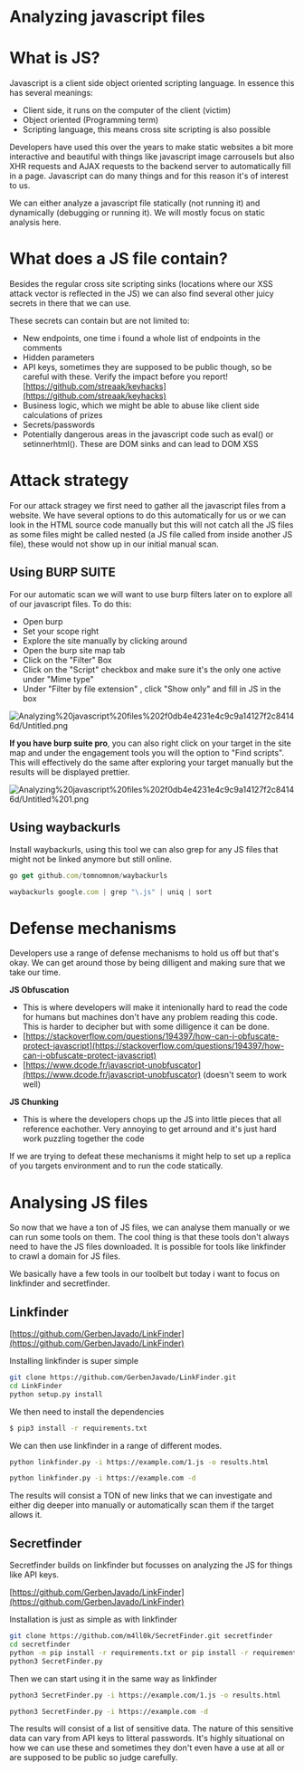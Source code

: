 # Analyzing javascript files

# What is JS?

Javascript is a client side object oriented scripting language. In essence this has several meanings:

- Client side, it runs on the computer of the client (victim)
- Object oriented (Programming term)
- Scripting language, this means cross site scripting is also possible

Developers have used this over the years to make static websites a bit more interactive and beautiful with things like javascript image carrousels but also XHR requests and AJAX requests to the backend server to automatically fill in a page. Javascript can do many things and for this reason it's of interest to us.

We can either analyze a javascript file statically (not running it) and dynamically (debugging or running it). We will mostly focus on static analysis here.

# What does a JS file contain?

Besides the regular cross site scripting sinks (locations where our XSS attack vector is reflected in the JS) we can also find several other juicy secrets in there that we can use. 

These secrets can contain but are not limited to:

- New endpoints, one time i found a whole list of endpoints in the comments
- Hidden parameters
- API keys, sometimes they are supposed to be public though, so be careful with these. Verify the impact before you report! [https://github.com/streaak/keyhacks](https://github.com/streaak/keyhacks)
- Business logic, which we might be able to abuse like client side calculations of prizes
- Secrets/passwords
- Potentially dangerous areas in the javascript code such as eval() or setinnerhtml(). These are DOM sinks and can lead to DOM XSS

# Attack strategy

For our attack stragey we first need to gather all the javascript files from a website. We have several options to do this automatically for us or we can look in the HTML source code manually but this will not catch all the JS files as some files might be called nested (a JS file called from inside another JS file), these would not show up in our initial manual scan. 

## Using BURP SUITE

For our automatic scan we will want to use burp filters later on to explore all of our javascript files. To do this:

- Open burp
- Set your scope right
- Explore the site manually by clicking around
- Open the burp site map tab
- Click on the "Filter" Box
- Click on the "Script" checkbox and make sure it's the only one active under "Mime type"
- Under "Filter by file extension" , click "Show only" and fill in JS in the box

![Analyzing%20javascript%20files%202f0db4e4231e4c9c9a14127f2c84146d/Untitled.png](Analyzing%20javascript%20files%202f0db4e4231e4c9c9a14127f2c84146d/Untitled.png)

**If you have burp suite pro**, you can also right click on your target in the site map and under the engagement tools you will the option to "Find scripts". This will effectively do the same after exploring your target manually but the results will be displayed prettier.

![Analyzing%20javascript%20files%202f0db4e4231e4c9c9a14127f2c84146d/Untitled%201.png](Analyzing%20javascript%20files%202f0db4e4231e4c9c9a14127f2c84146d/Untitled%201.png)

## Using waybackurls

Install waybackurls, using this tool we can also grep for any JS files that might not be linked anymore but still online.

```jsx
go get github.com/tomnomnom/waybackurls
```

```jsx
waybackurls google.com | grep "\.js" | uniq | sort
```

# Defense mechanisms

Developers use a range of defense mechanisms to hold us off but that's okay.  We can get around those by being dilligent and making sure that we take our time.

**JS Obfuscation**

- This is where developers will make it intenionally hard to read the  code for humans but machines don't have any problem reading this code. This is harder to decipher but with some dilligence it can be done.
- [https://stackoverflow.com/questions/194397/how-can-i-obfuscate-protect-javascript](https://stackoverflow.com/questions/194397/how-can-i-obfuscate-protect-javascript)
- [https://www.dcode.fr/javascript-unobfuscator](https://www.dcode.fr/javascript-unobfuscator) (doesn't seem to work well)

**JS Chunking**

- This is where the developers chops up the JS into little pieces that all reference eachother. Very annoying to get arround and it's just hard work puzzling together the code

If we are trying to defeat these mechanisms it might help to set up a replica of you targets environment and to run the code statically. 

# Analysing JS files

So now that we have a ton of JS files, we can analyse them manually or we can run some tools on them. The cool thing is that these tools don't always need to have the JS files downloaded. It is possible for tools like linkfinder to crawl a domain for JS files.

We basically have a few tools in our toolbelt but today i want to focus on linkfinder and secretfinder. 

## Linkfinder

[https://github.com/GerbenJavado/LinkFinder](https://github.com/GerbenJavado/LinkFinder)

Installing linkfinder is super simple

```bash
git clone https://github.com/GerbenJavado/LinkFinder.git
cd LinkFinder
python setup.py install
```

We then need to install the dependencies

```bash
$ pip3 install -r requirements.txt
```

We can then use linkfinder in a range of different modes.

```bash
python linkfinder.py -i https://example.com/1.js -o results.html
```

```bash
python linkfinder.py -i https://example.com -d
```

The results will consist a TON of new links that we can investigate and either dig deeper into manually or automatically scan them if the target allows it.

## Secretfinder

Secretfinder builds on linkfinder but focusses on analyzing the JS for things like API keys.

[https://github.com/GerbenJavado/LinkFinder](https://github.com/GerbenJavado/LinkFinder)

Installation is just as simple as with linkfinder

```bash
git clone https://github.com/m4ll0k/SecretFinder.git secretfinder
cd secretfinder
python -m pip install -r requirements.txt or pip install -r requirements.txt
python3 SecretFinder.py
```

Then we can start using it in the same way as linkfinder

```bash
python3 SecretFinder.py -i https://example.com/1.js -o results.html
```

```bash
python3 SecretFinder.py -i https://example.com -d
```

The results will consist of a list of sensitive data. The nature of this sensitive data can vary from API keys to litteral passwords. It's highly situational on how we can use these and sometimes they don't even have a use at all or are supposed to be public so judge carefully.